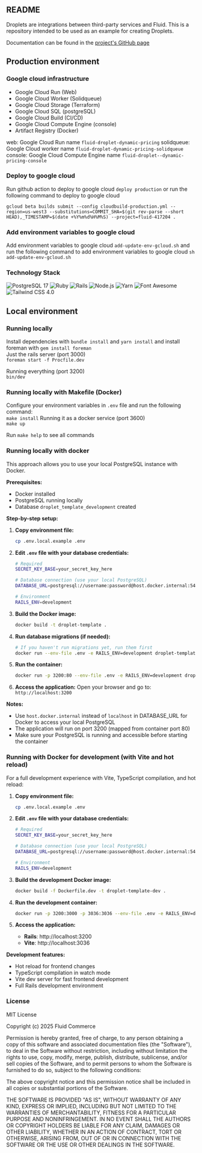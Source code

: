 ## README

Droplets are integrations between third-party services and Fluid. This is a repository intended to be used as an example for creating Droplets.

Documentation can be found in the [project's GitHub page](https://fluid-commerce.github.io/droplet-template/)

## Production environment

### Google cloud infrastructure

- Google Cloud Run (Web)
- Google Cloud Worker (Solidqueue)
- Google Cloud Storage (Terraform)
- Google Cloud SQL (postgreSQL)
- Google Cloud Build (CI/CD)
- Google Cloud Compute Engine (console)
- Artifact Registry (Docker)

web: Google Cloud Run name `fluid-droplet-dynamic-pricing`
solidqueue: Google Cloud worker name `fluid-droplet-dynamic-pricing-solidqueue`
console: Google Cloud Compute Engine name `fluid-droplet--dynamic-pricing-console`

### Deploy to google cloud

Run github action to deploy to google cloud `deploy production`
or run the following command to deploy to google cloud  

`gcloud beta builds submit --config cloudbuild-production.yml --region=us-west3 --substitutions=COMMIT_SHA=$(git rev-parse --short HEAD),_TIMESTAMP=$(date +%Y%m%d%H%M%S) --project=fluid-417204 .`

### Add environment variables to google cloud

Add environment variables to google cloud `add-update-env-gcloud.sh` and run the following command to add environment variables to google cloud
`sh add-update-env-gcloud.sh`

### Technology Stack

![PostgreSQL 17](https://img.shields.io/badge/PostgreSQL-17-336791?logo=postgresql&logoColor=white)
![Ruby](https://img.shields.io/badge/Ruby-3.4.2-CC342D?logo=ruby&logoColor=white)
![Rails](https://img.shields.io/badge/Rails-8.0.2-CC0000?logo=ruby-on-rails&logoColor=white)
![Node.js](https://img.shields.io/badge/Node.js-23.8.0-339933?logo=node.js&logoColor=white)
![Yarn](https://img.shields.io/badge/Yarn-4.7.0-2C8EBB?logo=yarn&logoColor=white)
![Font Awesome](https://img.shields.io/badge/Font_Awesome-6.7.2-528DD7?logo=fontawesome&logoColor=white)
![Tailwind CSS 4.0](https://img.shields.io/badge/Tailwind_CSS-4.0-38B2AC?logo=tailwindcss&logoColor=white)
<br>

## Local environment

### Running locally

Install dependencies with `bundle install` and `yarn install`
and install foreman with `gem install foreman`  
Just the rails server (port 3000)<br>
`foreman start -f Procfile.dev`

Running everything (port 3200)<br>
`bin/dev`

### Running locally with Makefile (Docker)

Configure your environment variables in `.env` file
and run the following command:  
`make install`
Running it as a docker service (port 3600)  
`make up`

Run `make help` to see all commands  


### Running locally with docker

This approach allows you to use your local PostgreSQL instance with Docker.

**Prerequisites:**
- Docker installed
- PostgreSQL running locally
- Database `droplet_template_development` created

**Step-by-step setup:**

1. **Copy environment file:**
   ```bash
   cp .env.local.example .env
   ```

2. **Edit `.env` file with your database credentials:**
   ```bash
   # Required
   SECRET_KEY_BASE=your_secret_key_here

   # Database connection (use your local PostgreSQL)
   DATABASE_URL=postgresql://username:password@host.docker.internal:5432/droplet_template_development

   # Environment
   RAILS_ENV=development
   ```

3. **Build the Docker image:**
   ```bash
   docker build -t droplet-template .
   ```

4. **Run database migrations (if needed):**
   ```bash
   # If you haven't run migrations yet, run them first
   docker run --env-file .env -e RAILS_ENV=development droplet-template bin/rails db:migrate
   ```

5. **Run the container:**
   ```bash
   docker run -p 3200:80 --env-file .env -e RAILS_ENV=development droplet-template
   ```

6. **Access the application:**
   Open your browser and go to: `http://localhost:3200`

**Notes:**
- Use `host.docker.internal` instead of `localhost` in DATABASE_URL for Docker to access your local PostgreSQL
- The application will run on port 3200 (mapped from container port 80)
- Make sure your PostgreSQL is running and accessible before starting the container

### Running with Docker for development (with Vite and hot reload)

For a full development experience with Vite, TypeScript compilation, and hot reload:

1. **Copy environment file:**
   ```bash
   cp .env.local.example .env
   ```

2. **Edit `.env` file with your database credentials:**
   ```bash
   # Required
   SECRET_KEY_BASE=your_secret_key_here

   # Database connection (use your local PostgreSQL)
   DATABASE_URL=postgresql://username:password@host.docker.internal:5432/droplet_template_development

   # Environment
   RAILS_ENV=development
   ```

3. **Build the development Docker image:**
   ```bash
   docker build -f Dockerfile.dev -t droplet-template-dev .
   ```

4. **Run the development container:**
   ```bash
   docker run -p 3200:3000 -p 3036:3036 --env-file .env -e RAILS_ENV=development droplet-template-dev
   ```

5. **Access the application:**
   - **Rails**: http://localhost:3200
   - **Vite**: http://localhost:3036

**Development features:**
- Hot reload for frontend changes
- TypeScript compilation in watch mode
- Vite dev server for fast frontend development
- Full Rails development environment

### License

MIT License

Copyright (c) 2025 Fluid Commerce

Permission is hereby granted, free of charge, to any person obtaining a copy
of this software and associated documentation files (the "Software"), to deal
in the Software without restriction, including without limitation the rights
to use, copy, modify, merge, publish, distribute, sublicense, and/or sell
copies of the Software, and to permit persons to whom the Software is
furnished to do so, subject to the following conditions:

The above copyright notice and this permission notice shall be included in all
copies or substantial portions of the Software.

THE SOFTWARE IS PROVIDED "AS IS", WITHOUT WARRANTY OF ANY KIND, EXPRESS OR
IMPLIED, INCLUDING BUT NOT LIMITED TO THE WARRANTIES OF MERCHANTABILITY,
FITNESS FOR A PARTICULAR PURPOSE AND NONINFRINGEMENT. IN NO EVENT SHALL THE
AUTHORS OR COPYRIGHT HOLDERS BE LIABLE FOR ANY CLAIM, DAMAGES OR OTHER
LIABILITY, WHETHER IN AN ACTION OF CONTRACT, TORT OR OTHERWISE, ARISING FROM,
OUT OF OR IN CONNECTION WITH THE SOFTWARE OR THE USE OR OTHER DEALINGS IN THE
SOFTWARE.
